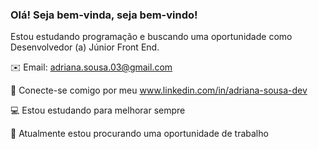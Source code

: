 ###                                                            Olá! Seja bem-vinda, seja bem-vindo!


Estou estudando programação e buscando uma oportunidade como Desenvolvedor (a) Júnior Front End.

✉️ Email: adriana.sousa.03@gmail.com

👥 Conecte-se comigo por meu www.linkedin.com/in/adriana-sousa-dev

💻 Estou estudando para melhorar sempre

🔭 Atualmente estou procurando uma oportunidade de trabalho


<!--
**adrianasousa03/adrianasousa03** is a ✨ _special_ ✨ repository because its `README.md` (this file) appears on your GitHub profile.

Here are some ideas to get you started:

- 🔭 I’m currently working on ...
- 🌱 I’m currently learning ...
- 👯 I’m looking to collaborate on ...
- 🤔 I’m looking for help with ...
- 💬 Ask me about ...
- 📫 How to reach me: ...
- 😄 Pronouns: ...
- ⚡ Fun fact: ...
-->
